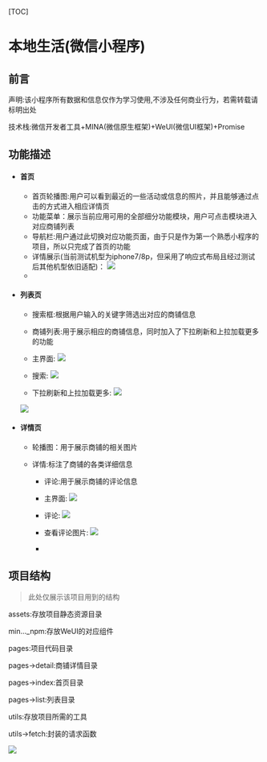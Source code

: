 [TOC]

# 本地生活(微信小程序)

## 前言

声明:该小程序所有数据和信息仅作为学习使用,不涉及任何商业行为，若需转载请标明出处

技术栈:微信开发者工具+MINA(微信原生框架)+WeUI(微信UI框架)+Promise

## 功能描述

- #### 首页

  - 首页轮播图:用户可以看到最近的一些活动或信息的照片，并且能够通过点击的方式进入相应详情页
  - 功能菜单：展示当前应用可用的全部细分功能模块，用户可点击模块进入对应商铺列表
  - 导航栏:用户通过此切换对应功能页面，由于只是作为第一个熟悉小程序的项目，所以只完成了首页的功能
  - 详情展示(当前测试机型为iphone7/8p，但采用了响应式布局且经过测试后其他机型依旧适配)：
    ![](\readmeImage\home.jpg)
  - 

- #### 列表页

  - 搜索框:根据用户输入的关键字筛选出对应的商铺信息

  - 商铺列表:用于展示相应的商铺信息，同时加入了下拉刷新和上拉加载更多的功能

  - 主界面:
   ![](\readmeImage\list.jpg)

  - 搜索:
    ![](\readmeImage\search.jpg)

    

  - 下拉刷新和上拉加载更多:
  ![](\readmeImage\refresh.jpg)
  	
  	
  	

  ![](\readmeImage\loading.jpg)

- #### 详情页

  - 轮播图：用于展示商铺的相关图片
  
  - 详情:标注了商铺的各类详细信息
  
	- 评论:用于展示商铺的评论信息
  
	- 主界面:
    ![](\readmeImage\detail.jpg)
	
	  
	
	- 评论:
	  ![](\readmeImage\comments.jpg)
	
	  
	
	- 查看评论图片:
	  ![](\readmeImage\comments_image.jpg)
	
	- 

## 项目结构

> 此处仅展示该项目用到的结构
>

assets:存放项目静态资源目录

min..._npm:存放WeUI的对应组件

pages:项目代码目录

pages->detail:商铺详情目录

pages->index:首页目录

pages->list:列表目录

utils:存放项目所需的工具

utils->fetch:封装的请求函数

![](\readmeImage\object.jpg)

